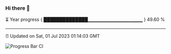 ### Hi there 👋

⏳ Year progress { ██████████████▁▁▁▁▁▁▁▁▁▁▁▁▁▁▁▁ } 49.60 %

---

⏰ Updated on Sat, 01 Jul 2023 01:14:03 GMT

![Progress Bar CI](https://github.com/liununu/liununu/workflows/Progress%20Bar%20CI/badge.svg)
